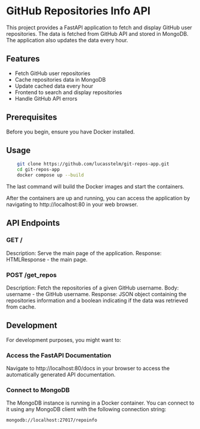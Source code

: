 # GitHub Repositories Info API

This project provides a FastAPI application to fetch and display GitHub user repositories. The data is fetched from GitHub API and stored in MongoDB. The application also updates the data every hour.

## Features

- Fetch GitHub user repositories
- Cache repositories data in MongoDB
- Update cached data every hour
- Frontend to search and display repositories
- Handle GitHub API errors

## Prerequisites

Before you begin, ensure you have Docker installed.

## Usage

```sh
    git clone https://github.com/lucasstelm/git-repos-app.git
    cd git-repos-app
    docker compose up --build
```

The last command will build the Docker images and start the containers.

After the containers are up and running, you can access the application by navigating to http://localhost:80 in your web browser.

## API Endpoints

### GET /
Description: Serve the main page of the application.
Response: HTMLResponse - the main page.

### POST /get_repos
Description: Fetch the repositories of a given GitHub username.
Body: username - the GitHub username.
Response: JSON object containing the repositories information and a boolean indicating if the data was retrieved from cache.

## Development

For development purposes, you might want to:

### Access the FastAPI Documentation
Navigate to http://localhost:80/docs in your browser to access the automatically generated API documentation.

### Connect to MongoDB

The MongoDB instance is running in a Docker container. You can connect to it using any MongoDB client with the following connection string:

```sh
mongodb://localhost:27017/repoinfo
```
